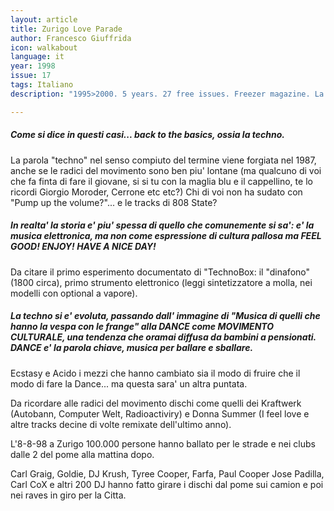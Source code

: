 ```yaml
---
layout: article
title: Zurigo Love Parade
author: Francesco Giuffrida
icon: walkabout
language: it
year: 1998
issue: 17
tags: Italiano
description: "1995>2000. 5 years. 27 free issues. Freezer magazine. La parola techno nel senso compiuto del termine viene forgiata nel 1987, anche se le radici del movimento sono ben piu' lontane (ma qualcuno di voi che fa finta di fare il giovane, si si tu con la maglia blu e il cappellino, te lo ricordi Giorgio Moroder, Cerrone etc etc?)"

---
```


##### Come si dice in questi casi... back to the basics, ossia la techno.

La parola "techno" nel senso compiuto del termine viene forgiata nel 1987, anche se le radici del movimento sono ben piu' lontane (ma qualcuno di voi che fa finta di fare il giovane, si si tu con la maglia blu e il cappellino, te lo ricordi Giorgio Moroder, Cerrone etc etc?) Chi di voi non ha sudato con "Pump up the volume?"... e le tracks di 808 State?

##### In realta' la storia e' piu' spessa di quello che comunemente si sa': e' la musica elettronica, ma non come espressione di cultura pallosa ma FEEL GOOD! ENJOY! HAVE A NICE DAY!

Da citare il primo esperimento documentato di "TechnoBox: il "dinafono" (1800 circa), primo strumento elettronico (leggi sintetizzatore a molla, nei modelli con optional a vapore).

##### La techno si e' evoluta, passando dall' immagine di "Musica di quelli che hanno la vespa con le frange" alla DANCE come MOVIMENTO CULTURALE, una tendenza che oramai diffusa da bambini a pensionati. DANCE e' la parola chiave, musica per ballare e sballare.

Ecstasy e Acido i mezzi che hanno cambiato sia il modo di fruire che il modo di fare la Dance... ma questa sara' un altra puntata.

Da ricordare alle radici del movimento dischi come quelli dei Kraftwerk (Autobann, Computer Welt, Radioactiviry) e Donna Summer (I feel love e altre tracks decine di volte remixate dell'ultimo anno).

L'8-8-98 a Zurigo 100.000 persone hanno ballato per le strade e nei clubs dalle 2 del pome alla mattina dopo.

Carl Graig, Goldie, DJ Krush, Tyree Cooper, Farfa, Paul Cooper Jose Padilla, Carl CoX e altri 200 DJ hanno fatto girare i dischi dal pome sui camion e poi nei raves in giro per la Citta.
